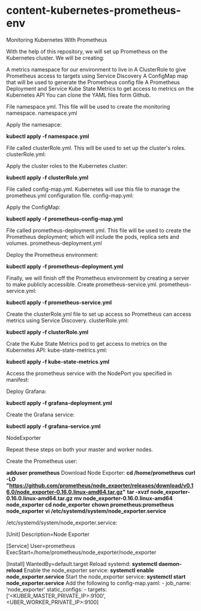 # content-kubernetes-prometheus-env
Monitoring Kubernetes With Prometheus

With the help of this repository, we will set up Prometheus on the Kubernetes cluster. We will be creating:

A metrics namespace for our environment to live in
A ClusterRole to give Prometheus access to targets using Service Discovery
A ConfigMap map that will be used to generate the Prometheus config file
A Prometheus Deployment and Service
Kube State Metrics to get access to metrics on the Kubernetes API
You can clone the YAML files form Github.

File namespace.yml. This file will be used to create the monitoring namespace.
namespace.yml

Apply the namesapce:

__kubectl apply -f namespace.yml__
 
File called clusterRole.yml. This will be used to set up the cluster's roles.
clusterRole.yml:

Apply the cluster roles to the Kubernetes cluster:

__kubectl apply -f clusterRole.yml__

File called config-map.yml. Kubernetes will use this file to manage the prometheus.yml configuration file.
config-map.yml:

Apply the ConfigMap:

__kubectl apply -f prometheus-config-map.yml__

File called prometheus-deployment.yml. This file will be used to create the Prometheus deployment; which will include the pods, replica sets and volumes.
prometheus-deployment.yml

Deploy the Prometheus environment:

__kubectl apply -f prometheus-deployment.yml__

Finally, we will finish off the Prometheus environment by creating a server to make publicly accessible. Create prometheus-service.yml.
prometheus-service.yml:

__kubectl apply -f prometheus-service.yml__

Create the clusterRole.yml file to set up access so Prometheus can access metrics using Service Discovery.
clusterRole.yml:

__kubectl apply -f clusterRole.yml__

Crate the Kube State Metrics pod to get access to metrics on the Kubernetes API:
kube-state-metrics.yml:

__kubectl apply -f kube-state-metrics.yml__

Access the prometheus service with the  NodePort you specified in manifest: 

Deploy Grafana:

__kubectl apply -f grafana-deployment.yml__

Create the Grafana service:

__kubectl apply -f grafana-service.yml__


NodeExporter

Repeat these steps on both your master and worker nodes.

Create the Prometheus user:

__adduser prometheus__
Download Node Exporter:
__cd /home/prometheus__
__curl -LO "https://github.com/prometheus/node_exporter/releases/download/v0.16.0/node_exporter-0.16.0.linux-amd64.tar.gz"__
__tar -xvzf node_exporter-0.16.0.linux-amd64.tar.gz__
__mv node_exporter-0.16.0.linux-amd64 node_exporter__
__cd node_exporter__
__chown prometheus:prometheus node_exporter__
__vi /etc/systemd/system/node_exporter.service__

/etc/systemd/system/node_exporter.service:

[Unit]
Description=Node Exporter

[Service]
User=prometheus
ExecStart=/home/prometheus/node_exporter/node_exporter

[Install]
WantedBy=default.target
Reload systemd:
__systemctl daemon-reload__
Enable the node_exporter service:
__systemctl enable node_exporter.service__
Start the node_exporter service:
__systemctl start node_exporter.service__
Add the following to config-map.yaml:
      - job_name: 'node_exporter'
        static_configs:
        - targets: ['<KUBER_MASTER_PRIVATE_IP>:9100', <UBER_WORKER_PRIVATE_IP>:9100]

